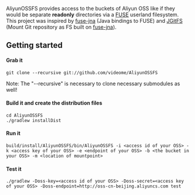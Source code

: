 AliyunOSSFS provides access to the buckets of Aliyun OSS like if they would be separate **readonly** directories via a [FUSE][Linux-Fuse] userland filesystem. This project was inspired by [fuse-jna][fuse-jna] (Java bindings to FUSE) and [JGitFS][JGitFS] (Mount Git repository as FS built on [fuse-jna][fuse-jna]).

## Getting started

#### Grab it

    git clone --recursive git://github.com/videome/AliyunOSSFS

Note: The "--recursive" is necessary to clone necessary submodules as well!

#### Build it and create the distribution files

	cd AliyunOSSFS
	./gradlew installDist

#### Run it

    build/install/AliyunOSSFS/bin/AliyunOSSFS -i <access id of your OSS> -k <access key of your OSS> -e <endpoint of your OSS> -b <the bucket in your OSS> -m <location of mountpoint>

#### Test it
	./gradlew -Doss-key=<access id of your OSS> -Doss-secret=<access key of your OSS> -Doss-endpoint=http://oss-cn-beijing.aliyuncs.com test
   
[Linux-FUSE]: http://fuse.sourceforge.net/
[fuse-jna]: https://github.com/EtiennePerot/fuse-jna
[JGitFS]: https://github.com/centic9/JGitFS